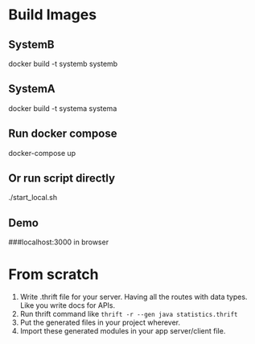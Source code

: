 # Build Images

## SystemB

docker build -t systemb systemb

## SystemA

docker build -t systema systema

## Run docker compose

docker-compose up

## Or run script directly

./start_local.sh

## Demo

###localhost:3000 in browser

# From scratch

1. Write .thrift file for your server. Having all the routes with data types. Like you write docs for APIs.
2. Run thrift command like
   `thrift -r --gen java statistics.thrift`
3. Put the generated files in your project wherever.
4. Import these generated modules in your app server/client file.
